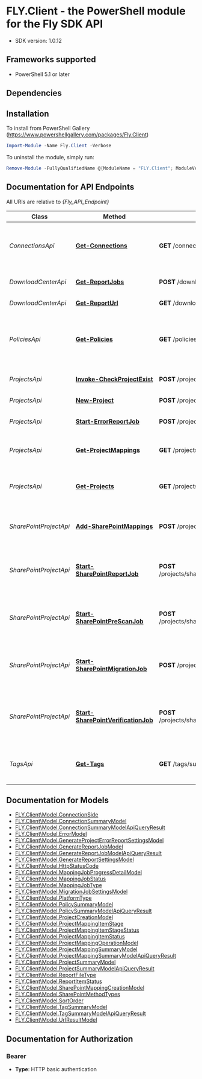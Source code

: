 # FLY.Client - the PowerShell module for the Fly SDK API

- SDK version: 1.0.12

<a name="frameworks-supported"></a>
## Frameworks supported
- PowerShell 5.1 or later

<a name="dependencies"></a>
## Dependencies

<a name="installation"></a>
## Installation

To install from PowerShell Gallery (https://www.powershellgallery.com/packages/Fly.Client)
```powershell
Import-Module -Name Fly.Client -Verbose
```

To uninstall the module, simply run:
```powershell
Remove-Module -FullyQualifiedName @{ModuleName = "FLY.Client"; ModuleVersion = "1.0.12"}
```

## Documentation for API Endpoints

All URIs are relative to *{Fly_API_Endpoint}*

Class | Method | HTTP request | Description
------------ | ------------- | ------------- | -------------
*ConnectionsApi* | [**Get-Connections**](docs/ConnectionsApi.md#Get-Connections) | **GET** /connections/summaries | Get connections by paging query  supported sort fields: name, type
*DownloadCenterApi* | [**Get-ReportJobs**](docs/DownloadCenterApi.md#Get-ReportJobs) | **POST** /downloadcenter/refresh | Get information of report jobs
*DownloadCenterApi* | [**Get-ReportUrl**](docs/DownloadCenterApi.md#Get-ReportUrl) | **GET** /downloadcenter/reporturl | Get report url by job id
*PoliciesApi* | [**Get-Policies**](docs/PoliciesApi.md#Get-Policies) | **GET** /policies/summaries | Get policy summaries by paging query  supported sort fields: name, description, lastModifyTime
*ProjectsApi* | [**Invoke-CheckProjectExist**](docs/ProjectsApi.md#Invoke-CheckProjectExist) | **POST** /projects/validate | Check if the project name already exists
*ProjectsApi* | [**New-Project**](docs/ProjectsApi.md#New-Project) | **POST** /projects | Create a new project
*ProjectsApi* | [**Start-ErrorReportJob**](docs/ProjectsApi.md#start-errorreportjob) | **POST** /projects/reports/mergeerrors | Generate error report per project.
*ProjectsApi* | [**Get-ProjectMappings**](docs/ProjectsApi.md#Get-ProjectMappings) | **GET** /projects/{projectId}/mappings/summaries | Get project mapping summaries by paging query
*ProjectsApi* | [**Get-Projects**](docs/ProjectsApi.md#Get-Projects) | **GET** /projects/summaries | Get project summaries by paging query  supported sort fields: name
*SharePointProjectApi* | [**Add-SharePointMappings**](docs/SharePointProjectApi.md#add-sharepointmappings) | **POST** /projects/sharepoint/{projectId}/mappings | Add SharePoint project mappings into target project
*SharePointProjectApi* | [**Start-SharePointReportJob**](docs/SharePointProjectApi.md#start-sharepointreportjob) | **POST** /projects/sharepoint/{projectId}/reports/generate | Start a report collection job against the selected project mappings.
*SharePointProjectApi* | [**Start-SharePointPreScanJob**](docs/SharePointProjectApi.md#start-sharepointprescanjob) | **POST** /projects/sharepoint/{projectId}/assessments | Start a pre-scan job against the selected project mappings.
*SharePointProjectApi* | [**Start-SharePointMigrationJob**](docs/SharePointProjectApi.md#start-sharepointmigrationjob) | **POST** /projects/sharepoint/{projectId}/migrations | Start a migration job against the selected project mappings.
*SharePointProjectApi* | [**Start-SharePointVerificationJob**](docs/SharePointProjectApi.md#start-sharepointverificationjob) | **POST** /projects/sharepoint/{projectId}/verifications | Start a verification operation against the selected project mappings.
*TagsApi* | [**Get-Tags**](docs/TagsApi.md#Get-Tags) | **GET** /tags/summaries | Get tags by paging query  supported sort fields: name, description


## Documentation for Models

 - [FLY.Client\Model.ConnectionSide](docs/ConnectionSide.md)
 - [FLY.Client\Model.ConnectionSummaryModel](docs/ConnectionSummaryModel.md)
 - [FLY.Client\Model.ConnectionSummaryModelApiQueryResult](docs/ConnectionSummaryModelApiQueryResult.md)
 - [FLY.Client\Model.ErrorModel](docs/ErrorModel.md)
 - [FLY.Client\Model.GenerateProjectErrorReportSettingsModel](docs/GenerateProjectErrorReportSettingsModel.md)
 - [FLY.Client\Model.GenerateReportJobModel](docs/GenerateReportJobModel.md)
 - [FLY.Client\Model.GenerateReportJobModelApiQueryResult](docs/GenerateReportJobModelApiQueryResult.md)
 - [FLY.Client\Model.GenerateReportSettingsModel](docs/GenerateReportSettingsModel.md)
 - [FLY.Client\Model.HttpStatusCode](docs/HttpStatusCode.md)
 - [FLY.Client\Model.MappingJobProgressDetailModel](docs/MappingJobProgressDetailModel.md)
 - [FLY.Client\Model.MappingJobStatus](docs/MappingJobStatus.md)
 - [FLY.Client\Model.MappingJobType](docs/MappingJobType.md)
 - [FLY.Client\Model.MigrationJobSettingsModel](docs/MigrationJobSettingsModel.md)
 - [FLY.Client\Model.PlatformType](docs/PlatformType.md)
 - [FLY.Client\Model.PolicySummaryModel](docs/PolicySummaryModel.md)
 - [FLY.Client\Model.PolicySummaryModelApiQueryResult](docs/PolicySummaryModelApiQueryResult.md)
 - [FLY.Client\Model.ProjectCreationModel](docs/ProjectCreationModel.md)
 - [FLY.Client\Model.ProjectMappingItemStage](docs/ProjectMappingItemStage.md)
 - [FLY.Client\Model.ProjectMappingItemStageStatus](docs/ProjectMappingItemStageStatus.md)
 - [FLY.Client\Model.ProjectMappingItemStatus](docs/ProjectMappingItemStatus.md)
 - [FLY.Client\Model.ProjectMappingOperationModel](docs/ProjectMappingOperationModel.md)
 - [FLY.Client\Model.ProjectMappingSummaryModel](docs/ProjectMappingSummaryModel.md)
 - [FLY.Client\Model.ProjectMappingSummaryModelApiQueryResult](docs/ProjectMappingSummaryModelApiQueryResult.md)
 - [FLY.Client\Model.ProjectSummaryModel](docs/ProjectSummaryModel.md)
 - [FLY.Client\Model.ProjectSummaryModelApiQueryResult](docs/ProjectSummaryModelApiQueryResult.md)
 - [FLY.Client\Model.ReportFileType](docs/ReportFileType.md)
 - [FLY.Client\Model.ReportItemStatus](docs/ReportItemStatus.md)
 - [FLY.Client\Model.SharePointMappingCreationModel](docs/SharePointMappingCreationModel.md)
 - [FLY.Client\Model.SharePointMethodTypes](docs/SharePointMethodTypes.md)
 - [FLY.Client\Model.SortOrder](docs/SortOrder.md)
 - [FLY.Client\Model.TagSummaryModel](docs/TagSummaryModel.md)
 - [FLY.Client\Model.TagSummaryModelApiQueryResult](docs/TagSummaryModelApiQueryResult.md)
 - [FLY.Client\Model.UrlResultModel](docs/UrlResultModel.md)


## Documentation for Authorization


### Bearer


- **Type**: HTTP basic authentication

